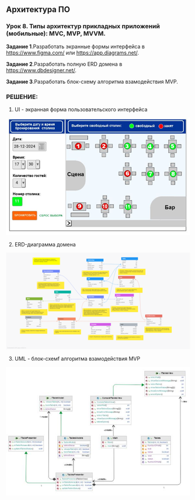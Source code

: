 
## Архитектура ПО

### Урок 8. Типы архитектур прикладных приложений (мобильные): MVC, MVP, MVVM.

**Задание 1**.Разработать экранные формы интерфейса в https://www.figma.com/ или https://app.diagrams.net/.

**Задание 2**.Разработать полную ERD домена в https://www.dbdesigner.net/.

**Задание 3**.Разработать блок-схему алгоритма взамодействия MVP.



### РЕШЕНИЕ:

1) UI - экранная форма пользовательского интерфейса

![UI](src/01.jpg)

2) ERD-диаграмма домена 

![ERD](src/02.png)

3) UML - блок-схемf алгоритма взамодействия MVP

![UML](src/03.jpg)
